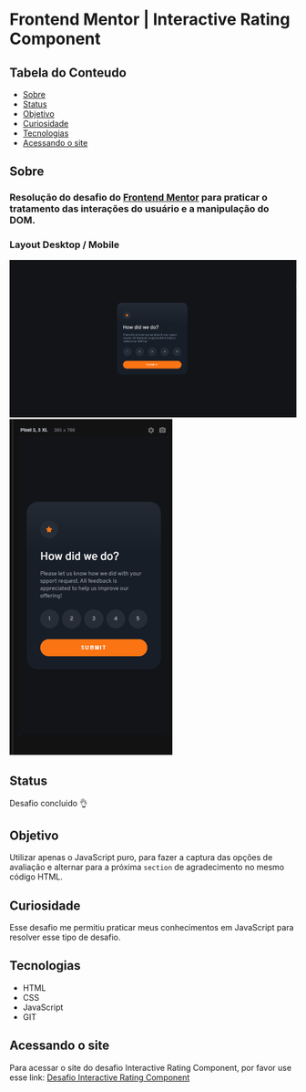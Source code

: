 # Frontend Mentor | Interactive Rating Component

## Tabela do Conteudo

<ul>
<li><a href="#sobre">Sobre</a></li>
<li><a href="#status">Status</a></li>
<li><a href="#objetivo">Objetivo</a></li>
<li><a href="#curiosidade">Curiosidade</a></li>
<li><a href="#tecnologias">Tecnologias</a></li>
<li><a href="#acessando-o-site">Acessando o site</a></li>
</ul>

## Sobre

### Resolução do desafio do [Frontend Mentor](https://www.frontendmentor.io/challenges/interactive-rating-component-koxpeBUmI) para praticar o tratamento das interações do usuário e a manipulação do DOM.

### Layout Desktop / Mobile
<img src="src/images/gif-desktop.gif" alt="Gif do Desafio Funcionando Versão Desktop">
<img src="src/images/gif-mobile.gif" alt="Gif do Desafio Funcionando Versão Mobile">

## Status

Desafio concluido 👌

## Objetivo

Utilizar apenas o JavaScript puro, para fazer a captura das opções de avaliação e alternar para a próxima `section` de agradecimento no mesmo código HTML.

## Curiosidade

Esse desafio me permitiu praticar meus conhecimentos em JavaScript para resolver esse tipo de desafio.

## Tecnologias

<ul>
<li>HTML</li>
<li>CSS</li>
<li>JavaScript</li>
<li>GIT</li>
</ul>

## Acessando o site

Para acessar o site do desafio Interactive Rating Component, por favor use esse link: <a href="https://tiago-forward.github.io/desafio-interactive-rating-component/" target="_blank">Desafio Interactive Rating Component</a>